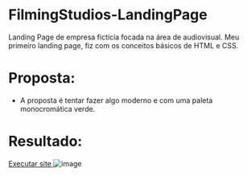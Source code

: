 # FilmingStudios-LandingPage
Landing Page de empresa fictícia focada na área de audiovisual.
Meu primeiro landing page, fiz com os conceitos básicos de HTML e CSS.

# Proposta:
- A proposta é tentar fazer algo moderno e com uma paleta monocromática verde.

# Resultado:
<a href="https://jpmoncao.github.io/filming-studios/index.html"> Executar site </a>
![image](https://user-images.githubusercontent.com/87674021/150626816-4c94886b-7aa6-4d99-899c-4131fb231390.png)

